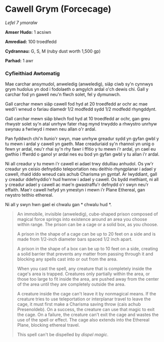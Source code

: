 # Cawell Grym (Forcecage)

*Lefel 7 ymoralw*

**Amser Hudo:** 1 acsiwn

**Amrediad:** 100 troedfedd

**Cydrannau:** G, S, M (ruby dust worth 1,500 gp)

**Parhad:** 1 awr

### Cyfieithiad Awtomatig

Mae carchar ansymudol, anweledig (anweledig), siâp ciwb sy'n cynnwys grym hudolus yn dod i fodolaeth o amgylch ardal o'ch dewis chi. Gall y carchar fod yn gawell neu'n flwch solet, fel y dymunwch.

Gall carchar mewn siâp cawell fod hyd at 20 troedfedd ar ochr ac mae wedi'i wneud o fariau diamedr 1/2 modfedd sydd 1/2 modfedd rhyngddynt.

Gall carchar mewn siâp blwch fod hyd at 10 troedfedd ar ochr, gan greu rhwystr solet sy'n atal unrhyw fater rhag mynd trwyddo a rhwystro unrhyw swynau a fwriwyd i mewn neu allan o'r ardal.

Pan fyddwch chi'n llunio'r swyn, mae unrhyw greadur sydd yn gyfan gwbl y tu mewn i ardal y cawell yn gaeth. Mae creaduriaid sy'n rhannol yn unig o fewn yr ardal, neu'r rhai sy'n rhy fawr i ffitio y tu mewn i'r ardal, yn cael eu gwthio i ffwrdd o ganol yr ardal nes eu bod yn gyfan gwbl y tu allan i'r ardal.

Ni all creadur y tu mewn i'r cawell ei adael trwy ddulliau anhudol. Os yw'r creadur yn ceisio defnyddio teleportation neu deithio rhyngplanar i adael y cawell, rhaid iddo wneud cais achub Charisma yn gyntaf. Ar lwyddiant, gall y creadur ddefnyddio'r hud hwnnw i adael y cawell. Os bydd methiant, ni all y creadur adael y cawell ac mae'n gwastraffu'r defnydd o'r swyn neu'r effaith. Mae'r cawell hefyd yn ymestyn i mewn i'r Plane Ethereal, gan rwystro teithio ethereal.

Ni all y swyn hwn gael ei chwalu gan * chwalu hud *.

>  An immobile, invisible (anweledig), cube-shaped prison composed of magical force springs into existence around an area you choose within range. The prison can be a cage or a solid box, as you choose.
>  
>  A prison in the shape of a cage can be up to 20 feet on a side and is made from 1/2-inch diameter bars spaced 1/2 inch apart.
>  
>  A prison in the shape of a box can be up to 10 feet on a side, creating a solid barrier that prevents any matter from passing through it and blocking any spells cast into or out from the area.
>  
>  When you cast the spell, any creature that is completely inside the cage's area is trapped. Creatures only partially within the area, or those too large to fit inside the area, are pushed away from the center of the area until they are completely outside the area.
>  
>  A creature inside the cage can't leave it by nonmagical means. If the creature tries to use teleportation or interplanar travel to leave the cage, it must first make a Charisma saving throw (cais achub Presenoldeb). On a success, the creature can use that magic to exit the cage. On a failure, the creature can't exit the cage and wastes the use of the spell or effect. The cage also extends into the Ethereal Plane, blocking ethereal travel.
>  
>  This spell can't be dispelled by *dispel magic*.